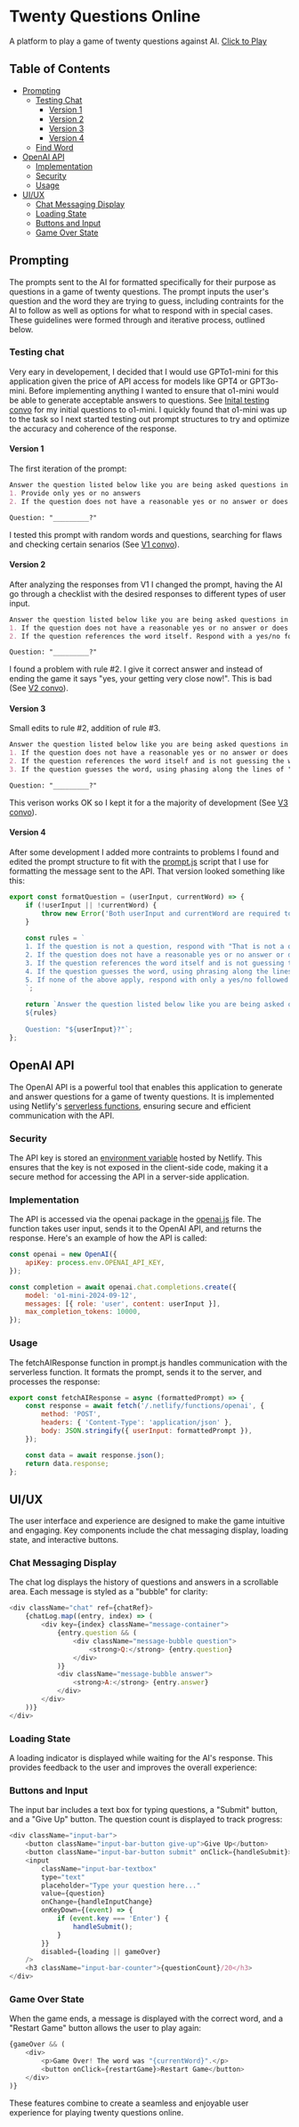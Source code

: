 # Twenty Questions Online

A platform to play a game of twenty questions against AI. [Click to Play](https://twenty-questions-online.netlify.app/)

## Table of Contents
- [Prompting](#prompting)
  - [Testing Chat](#testing-chat)
    - [Version 1](#version-1)
    - [Version 2](#version-2)
    - [Version 3](#version-3)
    - [Version 4](#version-4)
  - [Find Word](#find-word)
- [OpenAI API](#openai-api)
  - [Implementation](#implementation)
  - [Security](#security)
  - [Usage](#usage)
- [UI/UX](#uiux)
  - [Chat Messaging Display](#chat-messaging-display)
  - [Loading State](#loading-state)
  - [Buttons and Input](#buttons-and-input)
  - [Game Over State](#game-over-state)

## Prompting
The prompts sent to the AI for formatted specifically for their purpose as questions in a game of twenty questions. The prompt inputs the user's question and the word they are trying to guess, including contraints for the AI to follow as well as options for what to respond with in special cases. These guidelines were formed through and iterative process, outlined below.

### **Testing chat**
Very eary in developement, I decided  that I would use GPTo1-mini for this application given the price of API access for models like GPT4 or GPT3o-mini. Before implementing anything I wanted to ensure that o1-mini would be able to generate acceptable answers to questions. See [Inital testing convo](https://chatgpt.com/share/67ddade0-65ec-800b-b86c-bf9f91d6f78b) for my initial questions to o1-mini. I quickly found that o1-mini was up to the task so I next started testing out prompt structures to try and optimize the accuracy and coherence of the response.

#### **Version 1**
The first iteration of the prompt:
```md
Answer the question listed below like you are being asked questions in a game of twenty questions where your word is "_____". Answer based on the following rules:
1. Provide only yes or no answers
2. If the question does not have a reasonable yes or no answer or does not relate to the game. Respond with: "You question must have a yes or no answer, please ask another".

Question: "_________?"
```
I tested this prompt with random words and questions, searching for flaws and checking certain senarios (See [V1 convo](https://chatgpt.com/share/67ddb6b8-178c-800b-84ee-e2238b7d03b8)).

#### **Version 2**
After analyzing the responses from V1 I changed the prompt, having the AI go through a checklist with the desired responses to different types of user input.
```md
Answer the question listed below like you are being asked questions in a game of twenty questions where your word is "_____". Beforer answering, go through the following checks one at a time and in order 1 to 2:
1. If the question does not have a reasonable yes or no answer or does not relate to the game. Respond with: "You question must have a yes or no answer, please ask another".
2. If the question references the word itself. Respond with a yes/no followed by a hint that they are getting close.

Question: "_________?"
```
I found a problem with rule #2. I give it correct answer and instead of ending the game it says "yes, your getting very close now!". This is bad (See [V2 convo](https://chatgpt.com/share/67ddcfbb-7428-800b-9fde-a7f53b0c90b7)). 

#### **Version 3**
Small edits to rule #2, addition of rule #3.
```md
Answer the question listed below like you are being asked questions in a game of twenty questions where your word is "_____". Before answering, go through the following checks one at a time and in order 1 to 3:
1. If the question does not have a reasonable yes or no answer or does not relate to the game. Respond with: "You question must have a yes or no answer, please ask another".
2. If the question references the word itself and is not guessing the word outright. Respond with a yes/no followed by a hint that they are getting close.
3. If the question guesses the word, using phasing along the lines of "is it x?" (where x is the word). Then Respond with "Yes! The word I was thinking of was x."

Question: "_________?"
```
This verison works OK so I kept it for a the majority of development (See [V3 convo](https://chatgpt.com/share/67ddd32c-e920-800b-88ea-7c040bcba3f6)).

#### **Version 4**
After some development I added more contraints to problems I found and edited the prompt structure to fit with the [prompt.js](https://github.com/reedbryan/twenty-questions/blob/main/src/prompt.js) script that I use for formatting the message sent to the API. That version looked something like this:
```js
export const formatQuestion = (userInput, currentWord) => {
    if (!userInput || !currentWord) {
        throw new Error('Both userInput and currentWord are required to format the question.');
    }
    
    const rules = `
    1. If the question is not a question, respond with "That is not a question."
    2. If the question does not have a reasonable yes or no answer or does not relate to the game, respond with: "Your question must have a yes or no answer, please ask another."
    3. If the question references the word itself and is not guessing the word outright, respond with a yes/no followed by a hint that they are getting close.
    4. If the question guesses the word, using phrasing along the lines of "is it x?" (where x is the word), then respond with EXACTLY: "Yes! The word I was thinking of was x."
    5. If none of the above apply, respond with only a yes/no followed by the initial question. Example: Question: "is it alive" Responses: "Yes. It is alive.", "No. It is not alive."
    `;
    
    return `Answer the question listed below like you are being asked questions in a game of twenty questions where your word is "${currentWord}". Before answering, go through the following checks one at a time and in order:
    ${rules}
    
    Question: "${userInput}?"`;
};
```

## OpenAI API
The OpenAI API is a powerful tool that enables this application to generate and answer questions for a game of twenty questions. It is implemented using Netlify's [serverless functions](https://docs.netlify.com/functions/overview/), ensuring secure and efficient communication with the API.

### **Security**
The API key is stored an [environment variable](https://docs.netlify.com/environment-variables/overview/) hosted by Netlify. This ensures that the key is not exposed in the client-side code, making it a secure method for accessing the API in a server-side application.

### **Implementation**
The API is accessed via the openai package in the [openai.js](https://github.com/reedbryan/twenty-questions/blob/main/netlify/functions/openai.js) file. The function takes user input, sends it to the OpenAI API, and returns the response. Here's an example of how the API is called:
```js
const openai = new OpenAI({
    apiKey: process.env.OPENAI_API_KEY,
});

const completion = await openai.chat.completions.create({
    model: 'o1-mini-2024-09-12',
    messages: [{ role: 'user', content: userInput }],
    max_completion_tokens: 10000,
});
```

### **Usage**
The fetchAIResponse function in prompt.js handles communication with the serverless function. It formats the prompt, sends it to the server, and processes the response:
```js
export const fetchAIResponse = async (formattedPrompt) => {
    const response = await fetch('/.netlify/functions/openai', {
        method: 'POST',
        headers: { 'Content-Type': 'application/json' },
        body: JSON.stringify({ userInput: formattedPrompt }),
    });

    const data = await response.json();
    return data.response;
};
```

## UI/UX
The user interface and experience are designed to make the game intuitive and engaging. Key components include the chat messaging display, loading state, and interactive buttons.

### **Chat Messaging Display**
The chat log displays the history of questions and answers in a scrollable area. Each message is styled as a "bubble" for clarity:
```js
<div className="chat" ref={chatRef}>
    {chatLog.map((entry, index) => (
        <div key={index} className="message-container">
            {entry.question && (
                <div className="message-bubble question">
                    <strong>Q:</strong> {entry.question}
                </div>
            )}
            <div className="message-bubble answer">
                <strong>A:</strong> {entry.answer}
            </div>
        </div>
    ))}
</div>
```

### **Loading State**
A loading indicator is displayed while waiting for the AI's response. This provides feedback to the user and improves the overall experience:

### **Buttons and Input**
The input bar includes a text box for typing questions, a "Submit" button, and a "Give Up" button. The question count is displayed to track progress:
```js 
<div className="input-bar">
    <button className="input-bar-button give-up">Give Up</button>
    <button className="input-bar-button submit" onClick={handleSubmit}>Submit</button>
    <input
        className="input-bar-textbox"
        type="text"
        placeholder="Type your question here..."
        value={question}
        onChange={handleInputChange}
        onKeyDown={(event) => {
            if (event.key === 'Enter') {
                handleSubmit();
            }
        }}
        disabled={loading || gameOver}
    />
    <h3 className="input-bar-counter">{questionCount}/20</h3>
</div>
```

### **Game Over State**
When the game ends, a message is displayed with the correct word, and a "Restart Game" button allows the user to play again:
```js
{gameOver && (
    <div>
        <p>Game Over! The word was "{currentWord}".</p>
        <button onClick={restartGame}>Restart Game</button>
    </div>
)}
```
These features combine to create a seamless and enjoyable user experience for playing twenty questions online.
